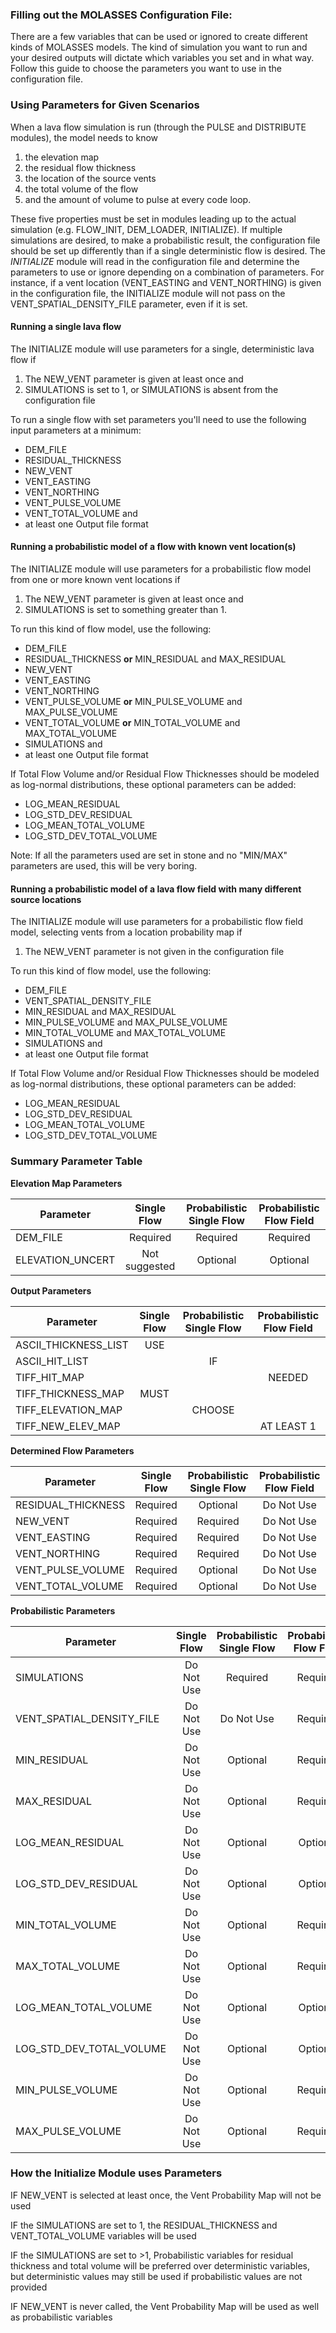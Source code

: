 
### Filling out the MOLASSES Configuration File:

There are a few variables that can be used or ignored to create different kinds of MOLASSES models. The kind of simulation you want to run and your desired outputs will dictate which variables you set and in what way. Follow this guide to choose the parameters you want to use in the configuration file.

### Using Parameters for Given Scenarios
When a lava flow simulation is run (through the PULSE and DISTRIBUTE modules), the model needs to know 
 1. the elevation map
 2. the residual flow thickness
 3. the location of the source vents
 4. the total volume of the flow
 5. and the amount of volume to pulse at every code loop.

These five properties must be set in modules leading up to the actual simulation (e.g. FLOW\_INIT, DEM\_LOADER, INITIALIZE). If multiple simulations are desired, to make a probabilistic result, the configuration file should be set up differently than if a single deterministic flow is desired. The _INITIALIZE_ module will read in the configuration file and determine the parameters to use or ignore depending on a combination of parameters. For instance, if a vent location (VENT\_EASTING and VENT\_NORTHING) is given in the configuration file, the INITIALIZE module will not pass on the VENT\_SPATIAL\_DENSITY\_FILE parameter, even if it is set.

#### Running a single lava flow
The INITIALIZE module will use parameters for a single, deterministic lava flow if
 1. The NEW\_VENT parameter is given at least once and
 2. SIMULATIONS is set to 1, or SIMULATIONS is absent from the configuration file

To run a single flow with set parameters you'll need to use the following input parameters at a minimum:
 * DEM\_FILE
 * RESIDUAL\_THICKNESS
 * NEW\_VENT
 * VENT\_EASTING
 * VENT\_NORTHING
 * VENT\_PULSE\_VOLUME
 * VENT\_TOTAL\_VOLUME and
 * at least one Output file format

#### Running a probabilistic model of a flow with known vent location(s)
The INITIALIZE module will use parameters for a probabilistic flow model from one or more known vent locations if
 1. The NEW\_VENT parameter is given at least once and
 2. SIMULATIONS is set to something greater than 1.
 
To run this kind of flow model, use the following:
 * DEM\_FILE
 * RESIDUAL\_THICKNESS **or** MIN\_RESIDUAL and MAX\_RESIDUAL
 * NEW\_VENT
 * VENT\_EASTING
 * VENT\_NORTHING
 * VENT\_PULSE\_VOLUME **or** MIN\_PULSE\_VOLUME and MAX\_PULSE\_VOLUME
 * VENT\_TOTAL\_VOLUME **or** MIN\_TOTAL\_VOLUME and MAX\_TOTAL\_VOLUME
 * SIMULATIONS and
 * at least one Output file format
 
If Total Flow Volume and/or Residual Flow Thicknesses should be modeled as log-normal distributions, these optional parameters can be added:
 * LOG\_MEAN\_RESIDUAL
 * LOG\_STD\_DEV\_RESIDUAL
 * LOG\_MEAN\_TOTAL\_VOLUME
 * LOG\_STD\_DEV\_TOTAL\_VOLUME
 
Note: If all the parameters used are set in stone and no "MIN/MAX" parameters are used, this will be very boring.

#### Running a probabilistic model of a lava flow field with many different source locations
The INITIALIZE module will use parameters for a probabilistic flow field model, selecting vents from a location probability map if
 1. The NEW\_VENT parameter is not given in the configuration file

To run this kind of flow model, use the following:
 * DEM\_FILE
 * VENT\_SPATIAL\_DENSITY\_FILE
 * MIN\_RESIDUAL and MAX\_RESIDUAL
 * MIN\_PULSE\_VOLUME and MAX\_PULSE\_VOLUME
 * MIN\_TOTAL\_VOLUME and MAX\_TOTAL\_VOLUME
 * SIMULATIONS and
 * at least one Output file format
 
If Total Flow Volume and/or Residual Flow Thicknesses should be modeled as log-normal distributions, these optional parameters can be added:
 * LOG\_MEAN\_RESIDUAL
 * LOG\_STD\_DEV\_RESIDUAL
 * LOG\_MEAN\_TOTAL\_VOLUME
 * LOG\_STD\_DEV\_TOTAL\_VOLUME

### Summary Parameter Table
**Elevation Map Parameters**

| Parameter | Single Flow | Probabilistic Single Flow | Probabilistic Flow Field |
| --- | :---: | :---: | :---: |
| DEM\_FILE | Required    | Required      | Required      |
| ELEVATION\_UNCERT | Not suggested |   Optional    | Optional  |

**Output Parameters**

| Parameter | Single Flow | Probabilistic Single Flow | Probabilistic Flow Field |
| --- | :---: | :---: | :---: |
| ASCII\_THICKNESS\_LIST          | USE         |               |               |
| ASCII\_HIT\_LIST                |             | IF            |               |
| TIFF\_HIT\_MAP                  |             |               | NEEDED        |
| TIFF\_THICKNESS\_MAP            | MUST        |               |               |
| TIFF\_ELEVATION\_MAP            |             | CHOOSE        |               |
| TIFF\_NEW\_ELEV\_MAP            |             |               | AT LEAST 1    |

**Determined Flow Parameters**

| Parameter | Single Flow | Probabilistic Single Flow | Probabilistic Flow Field |
| --- | :---: | :---: | :---: |
| RESIDUAL\_THICKNESS             | Required    | Optional      | Do Not Use    |
| NEW\_VENT                       | Required    | Required      | Do Not Use    |
| VENT\_EASTING                   | Required    | Required      | Do Not Use    |
| VENT\_NORTHING                  | Required    | Required      | Do Not Use    |
| VENT\_PULSE\_VOLUME             | Required    | Optional      | Do Not Use    |
| VENT\_TOTAL\_VOLUME             | Required    | Optional      | Do Not Use    |

**Probabilistic Parameters**

| Parameter | Single Flow | Probabilistic Single Flow | Probabilistic Flow Field |
| --- | :---: | :---: | :---: |
| SIMULATIONS                     | Do Not Use | Required | Required |
| VENT\_SPATIAL\_DENSITY\_FILE    | Do Not Use | Do Not Use | Required |
| MIN\_RESIDUAL                   | Do Not Use | Optional | Required |
| MAX\_RESIDUAL                   | Do Not Use | Optional | Required |
| LOG\_MEAN\_RESIDUAL             | Do Not Use | Optional | Optional |
| LOG\_STD\_DEV\_RESIDUAL         | Do Not Use | Optional | Optional |
| MIN\_TOTAL\_VOLUME              | Do Not Use | Optional | Required |
| MAX\_TOTAL\_VOLUME              | Do Not Use | Optional | Required |
| LOG\_MEAN\_TOTAL\_VOLUME        | Do Not Use | Optional | Optional |
| LOG\_STD\_DEV\_TOTAL\_VOLUME    | Do Not Use | Optional | Optional |
| MIN\_PULSE\_VOLUME              | Do Not Use | Optional | Required |
| MAX\_PULSE\_VOLUME              | Do Not Use | Optional | Required |

### How the Initialize Module uses Parameters
IF NEW\_VENT is selected at least once, the Vent Probability Map will not be used

IF the SIMULATIONS are set to 1, the RESIDUAL\_THICKNESS and VENT\_TOTAL\_VOLUME variables will be used

IF the SIMULATIONS are set to >1, Probabilistic variables for residual thickness and total volume will be preferred over deterministic variables, but deterministic values may still be used if probabilistic values are not provided

IF NEW\_VENT is never called, the Vent Probability Map will be used as well as probabilistic variables
